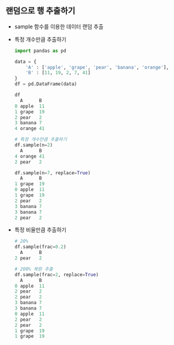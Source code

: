 ## 랜덤으로 행 추출하기
- sample 함수를 이용한 데이터 랜덤 추출
- 특정 개수만큼 추출하기

    ```python
    import pandas as pd

    data = {
        'A' : ['apple', 'grape', 'pear', 'banana', 'orange'],
        'B' : [11, 19, 2, 7, 41]
    }
    df = pd.DataFrame(data)

    df
      A      B
    0 apple  11
    1 grape  19
    2 pear   2
    3 banana 7
    4 orange 41
    ```

    ```python
    # 특정 개수만큼 추출하기
    df.sample(n=2)
      A      B
    4 orange 41
    2 pear   2
    ```

    ```python
    df.sample(n=7, replace=True)
      A      B
    1 grape  19
    0 apple  11
    1 grape  19
    2 pear   2
    3 banana 7
    3 banana 7
    2 pear   2
    ```

- 특정 비율만큼 추출하기

    ```python
    # 20%
    df.sample(frac=0.2)
      A      B
    2 pear   2
    ```

    ```python
    # 200% 복원 추출
    df.sample(frac=2, replace=True)
      A      B
    0 apple  11
    2 pear   2
    2 pear   2
    3 banana 7
    3 banana 7
    0 apple  11
    2 pear   2
    2 pear   2
    1 grape  19
    1 grape  19
    ```